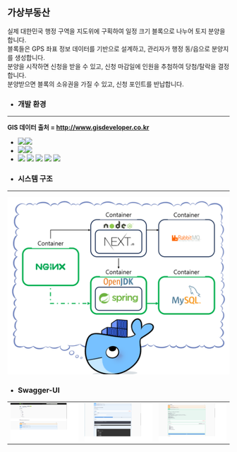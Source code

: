 ## 가상부동산

실제 대한민국 행정 구역을 지도위에 구획하여 일정 크기 블록으로 나누어 토지 분양을 합니다. <br>
블록들은 GPS 좌표 정보 데이터를 기반으로 설계하고, 관리자가 행정 동/읍으로 분양지를 생성합니다. <br>
분양을 시작하면 신청을 받을 수 있고, 신청 마감일에 인원을 추첨하여 당첨/탈락을 결정합니다. <br>
분양받으면 블록의 소유권을 가질 수 있고,  신청 포인트를 반납합니다.
###

- ### 개발 환경
***
**GIS 데이터 출처 = http://www.gisdeveloper.co.kr**
* ![](https://img.shields.io/badge/java-%23ED8B00?style=for-the-badge&logo=openjdk&logoColor=white)![](https://img.shields.io/badge/17-grey?style=for-the-badge)
* ![](https://img.shields.io/badge/Springboot-6DB33F?style=for-the-badge&logo=Springboot&logoColor=white)![](https://img.shields.io/badge/3.2.1-grey?style=for-the-badge)
* ![](https://img.shields.io/badge/Spring_Security-6DB33F?style=for-the-badge&logo=Springboot&logoColor=white) ![](https://img.shields.io/badge/Swagger-44cc11?style=for-the-badge&logo=swagger&logoColor=white) ![](https://img.shields.io/badge/Debian-A81D33?style=for-the-badge&logo=debian&logoColor=white) ![](https://img.shields.io/badge/docker-2496ED?style=for-the-badge&logo=docker&logoColor=white) ![](https://img.shields.io/badge/MySQL-4479A1?style=for-the-badge&logo=mysql&logoColor=white)
###

- ### 시스템 구조
***
![](https://github.com/Mr-Doe/image-tab/blob/main/system_arci_back.png?raw=true)
###

- ### Swagger-UI
| | | |
  |-:|:-:|:-|
|![](https://raw.githubusercontent.com/Mr-Doe/image-tab/main/swagger_1.png)| ![](https://raw.githubusercontent.com/Mr-Doe/image-tab/main/swagger_2.png) | ![](https://raw.githubusercontent.com/Mr-Doe/image-tab/main/swagger_3.png) |
###

